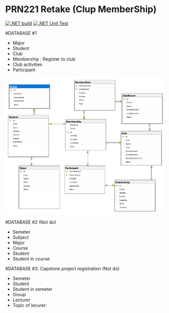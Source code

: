#  PRN221 Retake (Clup MemberShip)
[![.NET build](https://github.com/thientm27/Club-MemberShip/actions/workflows/dotnet.yml/badge.svg)](https://github.com/thientm27/Club-MemberShip/actions/workflows/dotnet.yml) [![.NET Unit Test](https://github.com/thientm27/Club-MemberShip/actions/workflows/test.yml/badge.svg)](https://github.com/thientm27/Club-MemberShip/actions/workflows/test.yml)

#DATABASE #1
- Major
- Student
- Club 
- Membership : Register to club
- Club activities
- Participant

![alt text](https://github.com/thientm27/Club-MemberShip/blob/main/Pictures/image2.png?raw=true)

#DATABASE #2 (Not do)
- Semeter
- Subject 
- Major 
- Course
- Student
- Student in course

#DATABASE #3: Capstone project registration (Not do)
- Semeter
- Student 
- Student in semeter
- Group
- Lecturer
- Topic of lecurer: 

